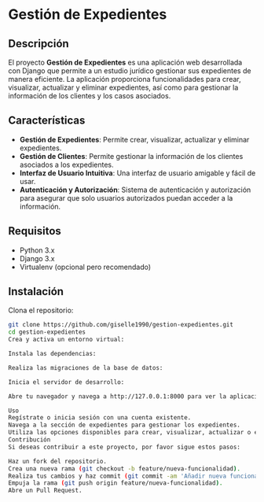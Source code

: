 # Gestión de Expedientes

## Descripción

El proyecto **Gestión de Expedientes** es una aplicación web desarrollada con Django que permite a un estudio jurídico gestionar sus expedientes de manera eficiente. La aplicación proporciona funcionalidades para crear, visualizar, actualizar y eliminar expedientes, así como para gestionar la información de los clientes y los casos asociados.

## Características

- **Gestión de Expedientes**: Permite crear, visualizar, actualizar y eliminar expedientes.
- **Gestión de Clientes**: Permite gestionar la información de los clientes asociados a los expedientes.
- **Interfaz de Usuario Intuitiva**: Una interfaz de usuario amigable y fácil de usar.
- **Autenticación y Autorización**: Sistema de autenticación y autorización para asegurar que solo usuarios autorizados puedan acceder a la información.

## Requisitos

- Python 3.x
- Django 3.x
- Virtualenv (opcional pero recomendado)

## Instalación

Clona el repositorio:
   ```sh
   git clone https://github.com/giselle1990/gestion-expedientes.git
   cd gestion-expedientes
   Crea y activa un entorno virtual:

Instala las dependencias:

Realiza las migraciones de la base de datos:

Inicia el servidor de desarrollo:

Abre tu navegador y navega a http://127.0.0.1:8000 para ver la aplicación en funcionamiento.

Uso
Regístrate o inicia sesión con una cuenta existente.
Navega a la sección de expedientes para gestionar los expedientes.
Utiliza las opciones disponibles para crear, visualizar, actualizar o eliminar expedientes.
Contribución
Si deseas contribuir a este proyecto, por favor sigue estos pasos:

Haz un fork del repositorio.
Crea una nueva rama (git checkout -b feature/nueva-funcionalidad).
Realiza tus cambios y haz commit (git commit -am 'Añadir nueva funcionalidad').
Empuja la rama (git push origin feature/nueva-funcionalidad).
Abre un Pull Request.
